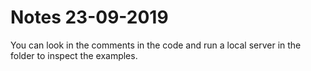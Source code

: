 # Notes 23-09-2019

You can look in the comments in the code and run a local server in the folder to inspect the examples.
